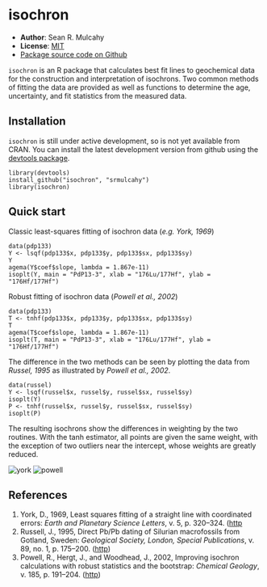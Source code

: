 isochron
=============

- **Author**: Sean R. Mulcahy
- **License**: [MIT](http://www.opensource.org/licenses/mit-license.php)
- [Package source code on Github](https://github.com/srmulcahy/isochron)

`isochron` is an R package that calculates best fit lines to geochemical data 
for the construction and interpretation of isochrons.  Two common methods of 
fitting the data are provided as well as functions to determine the age, 
uncertainty, and fit statistics from the measured data.

Installation 
------------

`isochron` is still under active development, so is not yet available from CRAN.
You can install the latest development version from github using the
[devtools package](https://github.com/hadley/devtools).

	library(devtools)
	install_github("isochron", "srmulcahy")
	library(isochron)


Quick start
-----------

Classic least-squares fitting of isochron data (*e.g. York, 1969*)

	data(pdp133)
	Y <- lsqf(pdp133$x, pdp133$y, pdp133$sx, pdp133$sy)
	Y
	agema(Y$coef$slope, lambda = 1.867e-11)
	isoplt(Y, main = "PdP13-3", xlab = "176Lu/177Hf", ylab = "176Hf/177Hf")

Robust fitting of isochron data (*Powell et al., 2002*)

	data(pdp133)
	T <- tnhf(pdp133$x, pdp133$y, pdp133$sx, pdp133$sy)
	T
	agema(T$coef$slope, lambda = 1.867e-11)
	isoplt(T, main = "PdP13-3", xlab = "176Lu/177Hf", ylab = "176Hf/177Hf")

The difference in the two methods can be seen by plotting the data from *Russel, 1995* as illustrated by *Powell et al., 2002*.

	data(russel)
	Y <- lsqf(russel$x, russel$y, russel$sx, russel$sy)
	isoplt(Y)
	P <- tnhf(russel$x, russel$y, russel$sx, russel$sy)
	isoplt(P)

The resulting isochrons show the differences in weighting by the two routines.  With the tanh estimator, all points are given the same weight, with the exception of two outliers near the intercept, whose weights are greatly reduced.

![york](http://github.com/srmulcahy/isochron/inst/img/raw/master/lsqf_russel.png)
![powell](http://github.com/srmulcahy/isochron/inst/img/raw/master/tnhf_russel.png)
	
References
-----------
1. York, D., 1969, Least squares fitting of a straight line with coordinated errors: *Earth and Planetary Science Letters*, v. 5, p. 320–324. ([http](http://www.sciencedirect.com/science/article/pii/S0012821X68800597)
2. Russell, J., 1995, Direct Pb/Pb dating of Silurian macrofossils from Gotland, Sweden: *Geological Society, London, Special Publications*, v. 89, no. 1, p. 175–200. ([http](http://sp.lyellcollection.org/content/89/1/175.abstract))
3. Powell, R., Hergt, J., and Woodhead, J., 2002, Improving isochron calculations with robust statistics and the bootstrap: *Chemical Geology*, v. 185, p. 191–204. ([http](http://www.sciencedirect.com/science/article/pii/S000925410100403X))
